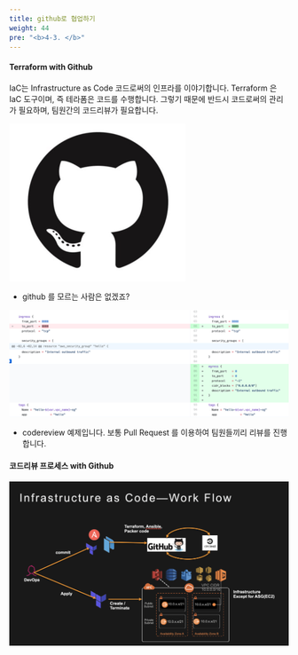 ```yaml
---
title: github로 협업하기
weight: 44
pre: "<b>4-3. </b>"
---
```


#### Terraform with Github
IaC는 Infrastructure as Code 코드로써의 인프라를 이야기합니다.
Terraform 은 IaC 도구이며, 즉 테라폼은 코드를 수행합니다.
그렇기 때문에 반드시 코드로써의 관리가 필요하며, 팀원간의 코드리뷰가 필요합니다.

![cli](./images/github_logo.png)
* github 를 모르는 사람은 없겠죠?


![cli](./images/codereview.png)
* codereview 예제입니다. 보통 Pull Request 를 이용하여 팀원들끼리 리뷰를 진행합니다. 



#### 코드리뷰 프로세스 with Github
![cli](./images/terraform-workflow.png)
